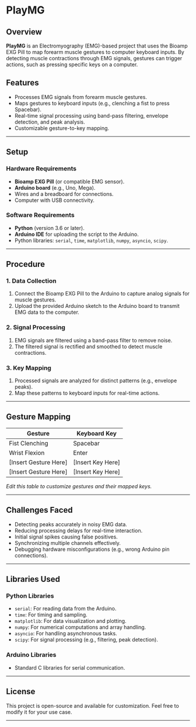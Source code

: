 # PlayMG

## Overview
**PlayMG** is an Electromyography (EMG)-based project that uses the Bioamp EXG Pill to map forearm muscle gestures to computer keyboard inputs. By detecting muscle contractions through EMG signals, gestures can trigger actions, such as pressing specific keys on a computer.

## Features
- Processes EMG signals from forearm muscle gestures.
- Maps gestures to keyboard inputs (e.g., clenching a fist to press Spacebar).
- Real-time signal processing using band-pass filtering, envelope detection, and peak analysis.
- Customizable gesture-to-key mapping.

---

## Setup

### Hardware Requirements
- **Bioamp EXG Pill** (or compatible EMG sensor).
- **Arduino board** (e.g., Uno, Mega).
- Wires and a breadboard for connections.
- Computer with USB connectivity.

### Software Requirements
- **Python** (version 3.6 or later).
- **Arduino IDE** for uploading the script to the Arduino.
- Python libraries: `serial`, `time`, `matplotlib`, `numpy`, `asyncio`, `scipy`.

---

## Procedure

### 1. Data Collection
1. Connect the Bioamp EXG Pill to the Arduino to capture analog signals for muscle gestures.
2. Upload the provided Arduino sketch to the Arduino board to transmit EMG data to the computer.

### 2. Signal Processing
1. EMG signals are filtered using a band-pass filter to remove noise.
2. The filtered signal is rectified and smoothed to detect muscle contractions.

### 3. Key Mapping
1. Processed signals are analyzed for distinct patterns (e.g., envelope peaks).
2. Map these patterns to keyboard inputs for real-time actions.

---

## Gesture Mapping

| **Gesture**           | **Keyboard Key** |
|------------------------|------------------|
| Fist Clenching        | Spacebar         |
| Wrist Flexion         | Enter            |
| [Insert Gesture Here] | [Insert Key Here]|
| [Insert Gesture Here] | [Insert Key Here]|

*Edit this table to customize gestures and their mapped keys.*

---

## Challenges Faced
- Detecting peaks accurately in noisy EMG data.
- Reducing processing delays for real-time interaction.
- Initial signal spikes causing false positives.
- Synchronizing multiple channels effectively.
- Debugging hardware misconfigurations (e.g., wrong Arduino pin connections).

---

## Libraries Used

### Python Libraries
- `serial`: For reading data from the Arduino.
- `time`: For timing and sampling.
- `matplotlib`: For data visualization and plotting.
- `numpy`: For numerical computations and array handling.
- `asyncio`: For handling asynchronous tasks.
- `scipy`: For signal processing (e.g., filtering, peak detection).

### Arduino Libraries
- Standard C libraries for serial communication.

---

## License
This project is open-source and available for customization. Feel free to modify it for your use case.

---
